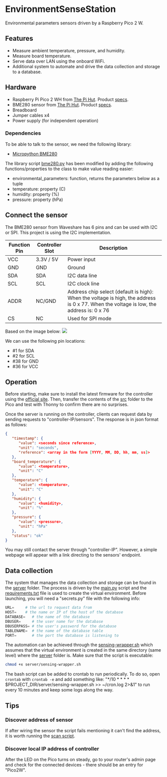 # EnvironmentSenseStation
Environmental parameters sensors driven by a Raspberry Pico 2 W.

## Features
- Measure ambient temperature, pressure, and humidity.
- Measure board temperature.
- Serve data over LAN using the onboard WiFi.
- Additional system to automate and drive the data collection and storage to a database.

## Hardware
- Raspberry Pi Pico 2 WH from [The Pi Hut](https://thepihut.com/products/raspberry-pi-pico-2-w?variant=54063378760065). Product [specs](https://datasheets.raspberrypi.com/picow/pico-2-w-datasheet.pdf).
- BME280 sensor from [The Pi Hut](https://thepihut.com/products/bme280-environmental-sensor). Product [specs](https://www.waveshare.com/wiki/BME280_Environmental_Sensor).
- Breadboard
- Jumper cables x4
- Power supply (for independent operation)

### Dependencies
To be able to talk to the sensor, we need the following library:
- [Micropython BME280](https://pypi.org/project/micropython-bme280/)

The library script [bme280.py](./src/bme280.py) has been modified by adding the following functions/properties to the class to make value reading easier:
- environmental_parameters: function, returns the parameters below as a tuple
- temperature: property (C)
- humidity: property (%)
- pressure: property (hPa)

## Connect the sensor
The BME280 sensor from Waveshare has 6 pins and can be used with I2C or SPI. 
This project is using the I2C implementation.

| Function Pin | Controller Slot | Description |
| -------- | ------- | ------- |
| VCC | 3.3V / 5V | Power input |
| GND | GND | Ground |
| SDA | SDA | I2C data line |
| SCL | SCL | I2C clock line |
| ADDR | NC/GND | Address chip select (default is high): When the voltage is high, the address is 0 x 77. When the voltage is low, the address is: 0 x 76 |
| CS | NC | Used for SPI mode |

Based on the image below:
![](https://docs.micropython.org/en/latest/_images/pico_pinout.png)

We can use the following pin locations:
- #1 for SDA
- #2 for SCL
- #38 for GND
- #36 for VCC

## Operation
Before starting, make sure to install the latest firmware for the controller using the [official site](https://www.raspberrypi.com/documentation/microcontrollers/pico-series.html).
Then, transfer the contents of the [src](./src/) folder to the Pico and test with Thonny to confirm there are no surprises.

Once the server is running on the controller, clients can request data by sending requests to "controller-IP/sensors".
The response is in json format as follows:
```json
{
   "timestamp": {
      "value": <seconds since reference>,
      "unit": "seconds",
      "reference": <array in the form [YYYY, MM, DD, hh, mm, ss]>
   },
   "board_temperature": {
      "value": <temperature>,
      "unit": "C"
   },
   "temperature": {
      "value": <temperature>,
      "unit": "C"
   },
   "humidity": {
      "value": <humidity>,
      "unit": "%"
   },
   "pressure": {
      "value": <pressure>,
      "unit": "hPa"
   },
   "status": "ok"
}
```

You may still contact the server through "controller-IP". However, a simple webpage will appear with a link directing to the sensors' endpoint.

## Data collection
The system that manages the data collection and storage can be found in the [server](./server/) folder.
The process is driven by the [main.py](./server/main.py) script and the [requirements.txt](./server/requirements.txt) file is used to create the virtual environment.
Before launching, you will need a "secrets.py" file with the following info:
```python
URL=     # the url to request data from
HOST=    # the name or IP of the host of the database
DATABASE=   # the name of the database
DBUSER=     # the user name for the database
DBUSERPASS= # the user's password for the database
TABLENAME=  # the name of the database table
PORT=       # the port the database is listening to
```

The automation can be achieved through the [sensing-wrapper.sh](./server/sensing-wrapper.sh) which assumes that the virtual environment is created in the same directory (same level) where the [server](./server/) folder is.
Make sure that the script is executable:
```bash
chmod +x server/sensing-wrapper.sh
```

The bash script can be added to crontab to run periodically.
To do so, open `crontab` with `crontab -e` and add something like: "*/10 * * * * $PROJECT_DIR/server/sensing-wrapper.sh >> ~/cron.log 2>&1" to run every 10 minutes and keep some logs along the way.


## Tips
### Discover address of sensor
If after wiring the sensor the script fails mentioning it can't find the address, it is worth running the [scan script](./src/scan_address.py).

### Discover local IP address of controller
After the LED on the Pico turns on steady, go to your router's admin page and check for the connected devices - there should be an entry for "Pico2W".


